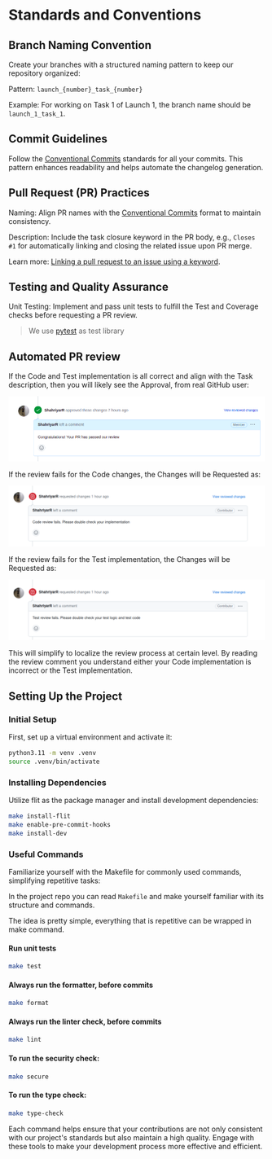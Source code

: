 # Standards and Conventions


## Branch Naming Convention
Create your branches with a structured naming pattern to keep our repository organized:

Pattern: `launch_{number}_task_{number}`

Example: For working on Task 1 of Launch 1, the branch name should be `launch_1_task_1`.

## Commit Guidelines
Follow the [Conventional Commits](https://www.conventionalcommits.org/en/v1.0.0/) standards for all your commits. This pattern enhances readability and helps automate the changelog generation.


## Pull Request (PR) Practices
Naming: Align PR names with the [Conventional Commits](https://www.conventionalcommits.org/en/v1.0.0/) format to maintain consistency.

Description: Include the task closure keyword in the PR body, e.g., `Closes #1` for automatically linking and closing the related issue upon PR merge.

Learn more: [Linking a pull request to an issue using a keyword](https://docs.github.com/en/issues/tracking-your-work-with-issues/linking-a-pull-request-to-an-issue#linking-a-pull-request-to-an-issue-using-a-keyword).

## Testing and Quality Assurance

Unit Testing: Implement and pass unit tests to fulfill the Test and Coverage checks before requesting a PR review.
> We use [pytest](https://docs.pytest.org/en/8.0.x/) as test library

## Automated PR review

If the Code and Test implementation is all correct and align with the Task description, then you will likely see the Approval, from real GitHub user:

![Approval](./assets/approval.png)

If the review fails for the Code changes, the Changes will be Requested as:

![CodeReview](./assets/code_review.png)

If the review fails for the Test implementation, the Changes will be Requested as:

![TestReview](./assets/test_review.png)

This will simplify to localize the review process at certain level. By reading the review comment you understand either your Code implementation is incorrect or the Test implementation.

## Setting Up the Project

### Initial Setup

First, set up a virtual environment and activate it:

``` bash
python3.11 -m venv .venv
source .venv/bin/activate
```

### Installing Dependencies

Utilize flit as the package manager and install development dependencies:

```bash
make install-flit
make enable-pre-commit-hooks
make install-dev
```

### Useful Commands
Familiarize yourself with the Makefile for commonly used commands, simplifying repetitive tasks:


In the project repo you can read `Makefile` and make yourself familiar with its structure and commands.

The idea is pretty simple, everything that is repetitive can be wrapped in make command.

#### Run unit tests

```bash
make test
```

#### **Always** run the formatter, before commits

```bash
make format
```

#### **Always** run the linter check, before commits

```bash
make lint
```

#### To run the security check:

```bash
make secure
```

#### To run the type check:

```bash
make type-check
```

Each command helps ensure that your contributions are not only consistent with our project's standards but also maintain a high quality. Engage with these tools to make your development process more effective and efficient.
